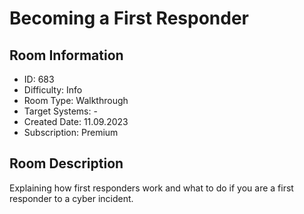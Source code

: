 ﻿# Becoming a First Responder

## Room Information
- ID: 683
- Difficulty: Info
- Room Type: Walkthrough
- Target Systems: -
- Created Date: 11.09.2023
- Subscription: Premium

## Room Description
Explaining how first responders work and what to do if you are a first responder to a cyber incident.
